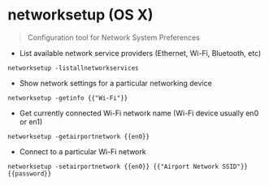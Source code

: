 # networksetup (OS X)

> Configuration tool for Network System Preferences

- List available network service providers (Ethernet, Wi-Fi, Bluetooth, etc)

`networksetup -listallnetworkservices`

- Show network settings for a particular networking device

`networksetup -getinfo {{"Wi-Fi"}}`

- Get currently connected Wi-Fi network name (Wi-Fi device usually en0 or en1)

`networksetup -getairportnetwork {{en0}}`

- Connect to a particular Wi-Fi network

`networksetup -setairportnetwork {{en0}} {{"Airport Network SSID"}} {{password}}`
